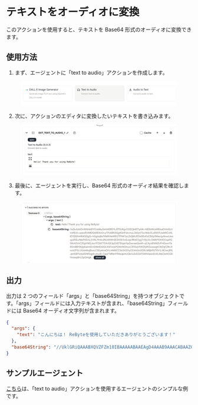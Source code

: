 # テキストをオーディオに変換

このアクションを使用すると、テキストを Base64 形式のオーディオに変換できます。

## 使用方法

1. まず、エージェントに「text to audio」アクションを作成します。

<figure><img src="../../../../images/tta-1.png"></figure>

2. 次に、アクションのエディタに変換したいテキストを書き込みます。

<figure><img src="../../../../images/tta-2.png"></figure>

3. 最後に、エージェントを実行し、Base64 形式のオーディオ結果を確認します。

<figure><img src="../../../../images/tta-3.png"></figure>

## 出力

出力は 2 つのフィールド「args」と「base64String」を持つオブジェクトです。「args」フィールドには入力テキストが含まれ、「base64String」フィールドには Base64 オーディオ文字列が含まれます。

```json
{
  "args": {
    "text": "こんにちは！ ReByteを使用していただきありがとうございます！"
  },
  "base64String": "//UklGRiQAAABXQVZFZm10IBAAAAABAAEAgD4AAAB9AAACABAAZGF0YQAAAAAA..."
}
```

## サンプルエージェント

[こちら](https://rebyte.ai/p/21b2295005587a5375d8/callable/30fb713f62a5a2b562a3/editor#1)は、「text to audio」アクションを使用するエージェントのシンプルな例です。
